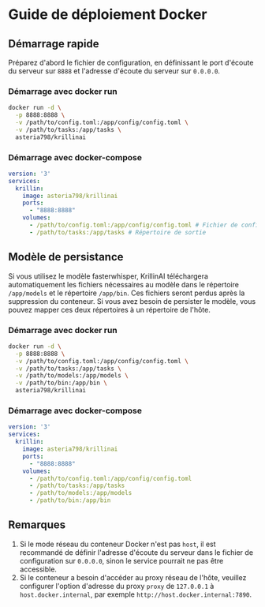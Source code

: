 # Guide de déploiement Docker

## Démarrage rapide
Préparez d'abord le fichier de configuration, en définissant le port d'écoute du serveur sur `8888` et l'adresse d'écoute du serveur sur `0.0.0.0`.

### Démarrage avec docker run
```bash
docker run -d \
  -p 8888:8888 \
  -v /path/to/config.toml:/app/config/config.toml \
  -v /path/to/tasks:/app/tasks \
  asteria798/krillinai
```

### Démarrage avec docker-compose
```yaml
version: '3'
services:
  krillin:
    image: asteria798/krillinai
    ports:
      - "8888:8888"
    volumes:
      - /path/to/config.toml:/app/config/config.toml # Fichier de configuration
      - /path/to/tasks:/app/tasks # Répertoire de sortie
```

## Modèle de persistance
Si vous utilisez le modèle fasterwhisper, KrillinAI téléchargera automatiquement les fichiers nécessaires au modèle dans le répertoire `/app/models` et le répertoire `/app/bin`. Ces fichiers seront perdus après la suppression du conteneur. Si vous avez besoin de persister le modèle, vous pouvez mapper ces deux répertoires à un répertoire de l'hôte.

### Démarrage avec docker run
```bash
docker run -d \
  -p 8888:8888 \
  -v /path/to/config.toml:/app/config/config.toml \
  -v /path/to/tasks:/app/tasks \
  -v /path/to/models:/app/models \
  -v /path/to/bin:/app/bin \
  asteria798/krillinai
```

### Démarrage avec docker-compose
```yaml
version: '3'
services:
  krillin:
    image: asteria798/krillinai
    ports:
      - "8888:8888"
    volumes:
      - /path/to/config.toml:/app/config/config.toml      
      - /path/to/tasks:/app/tasks
      - /path/to/models:/app/models
      - /path/to/bin:/app/bin
```

## Remarques
1. Si le mode réseau du conteneur Docker n'est pas `host`, il est recommandé de définir l'adresse d'écoute du serveur dans le fichier de configuration sur `0.0.0.0`, sinon le service pourrait ne pas être accessible.
2. Si le conteneur a besoin d'accéder au proxy réseau de l'hôte, veuillez configurer l'option d'adresse du proxy `proxy` de `127.0.0.1` à `host.docker.internal`, par exemple `http://host.docker.internal:7890`.